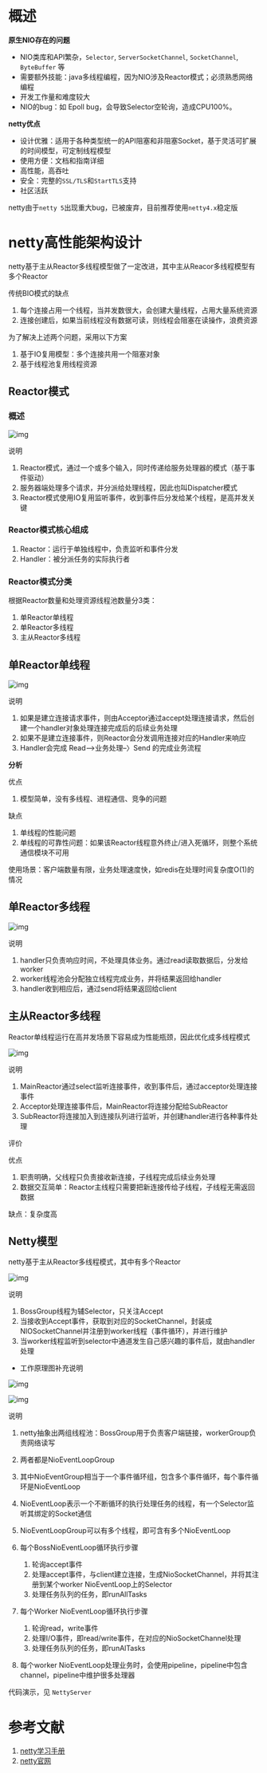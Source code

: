 # 概述

**原生NIO存在的问题**

- NIO类库和API繁杂，`Selector`, `ServerSocketChannel`, `SocketChannel`, `ByteBuffer` 等
- 需要额外技能：java多线程编程，因为NIO涉及Reactor模式；必须熟悉网络编程
- 开发工作量和难度较大
- NIO的bug：如 Epoll bug，会导致Selector空轮询，造成CPU100%。



**netty优点**

- 设计优雅：适用于各种类型统一的API阻塞和非阻塞Socket，基于灵活可扩展的时间模型，可定制线程模型
- 使用方便：文档和指南详细
- 高性能，高吞吐
- 安全：完整的`SSL/TLS`和`StartTLS`支持
- 社区活跃



netty由于`netty 5`出现重大bug，已被废弃，目前推荐使用`netty4.x`稳定版

# netty高性能架构设计

netty基于主从Reactor多线程模型做了一定改进，其中主从Reacor多线程模型有多个Reactor

传统BIO模式的缺点

1. 每个连接占用一个线程，当并发数很大，会创建大量线程，占用大量系统资源
2. 连接创建后，如果当前线程没有数据可读，则线程会阻塞在读操作，浪费资源



为了解决上述两个问题，采用以下方案

1. 基于IO复用模型：多个连接共用一个阻塞对象
2. 基于线程池复用线程资源

## Reactor模式

### 概述

![img](netty.assets/chapter05_03.png)

说明

1. Reactor模式，通过一个或多个输入，同时传递给服务处理器的模式（基于事件驱动）
2. 服务器端处理多个请求，并分派给处理线程，因此也叫Dispatcher模式
3. Reactor模式使用IO复用监听事件，收到事件后分发给某个线程，是高并发关键



### Reactor模式核心组成

1. Reactor：运行于单独线程中，负责监听和事件分发
2. Handler：被分派任务的实际执行者

### Reactor模式分类

根据Reactor数量和处理资源线程池数量分3类：

1. 单Reactor单线程
2. 单Reactor多线程
3. 主从Reactor多线程



## 单Reactor单线程

![img](netty.assets/chapter05_04.png)

说明

1. 如果是建立连接请求事件，则由Acceptor通过accept处理连接请求，然后创建一个handler对象处理连接完成后的后续业务处理
2. 如果不是建立连接事件，则Reactor会分发调用连接对应的Handler来响应
3. Handler会完成 Read—>业务处理–〉Send 的完成业务流程



**分析**

优点

1. 模型简单，没有多线程、进程通信、竞争的问题

缺点

1. 单线程的性能问题
2. 单线程的可靠性问题：如果该Reactor线程意外终止/进入死循环，则整个系统通信模块不可用

使用场景：客户端数量有限，业务处理速度快，如redis在处理时间复杂度O(1)的情况



## 单Reactor多线程

![img](netty.assets/chapter05_05.png)

说明

1. handler只负责响应时间，不处理具体业务。通过read读取数据后，分发给worker
2. worker线程池会分配独立线程完成业务，并将结果返回给handler
3. handler收到相应后，通过send将结果返回给client



## 主从Reactor多线程

Reactor单线程运行在高并发场景下容易成为性能瓶颈，因此优化成多线程模式

![img](netty.assets/chapter05_06.png)

说明

1. MainReactor通过select监听连接事件，收到事件后，通过acceptor处理连接事件
2. Acceptor处理连接事件后，MainReactor将连接分配给SubReactor
3. SubReactor将连接加入到连接队列进行监听，并创建handler进行各种事件处理



评价

优点

1. 职责明确，父线程只负责接收新连接，子线程完成后续业务处理
2. 数据交互简单：Reactor主线程只需要把新连接传给子线程，子线程无需返回数据

缺点：复杂度高



## Netty模型

netty基于主从Reactor多线程模式，其中有多个Reactor

![img](netty.assets/chapter05_08.png)

说明

1. BossGroup线程为辅Selector，只关注Accept
2. 当接收到Accept事件，获取到对应的SocketChannel，封装成NIOSocketChannel并注册到worker线程（事件循环），并进行维护
3. 当worker线程监听到selector中通道发生自己感兴趣的事件后，就由handler处理



- 工作原理图补充说明

![img](netty.assets/chapter05_09.png)



![img](netty.assets/chapter05_10.png)

说明

1. netty抽象出两组线程池：BossGroup用于负责客户端链接，workerGroup负责网络读写
2. 两者都是NioEventLoopGroup
3. 其中NioEventGroup相当于一个事件循环组，包含多个事件循环，每个事件循环是NioEventLoop
4. NioEventLoop表示一个不断循环的执行处理任务的线程，有一个Selector监听其绑定的Socket通信
5. NioEventLoopGroup可以有多个线程，即可含有多个NioEventLoop
6. 每个BossNioEventLoop循环执行步骤
   1. 轮询accept事件
   2. 处理accept事件，与client建立连接，生成NioSocketChannel，并将其注册到某个worker NioEventLoop上的Selector
   3. 处理任务队列的任务，即runAllTasks

7. 每个Worker NioEventLoop循环执行步骤
   1. 轮询read，write事件
   2. 处理I/O事件，即read/write事件，在对应的NioSocketChannel处理
   3. 处理任务队列的任务，即runAlTasks

8. 每个worker NioEventLoop处理业务时，会使用pipeline，pipeline中包含channel，pipeline中维护很多处理器



代码演示，见 `NettyServer` 



# 参考文献

1.  [netty学习手册](https://dongzl.github.io/netty-handbook/#/_content/chapter04) 
2.  [netty官网](https://netty.io/) 

